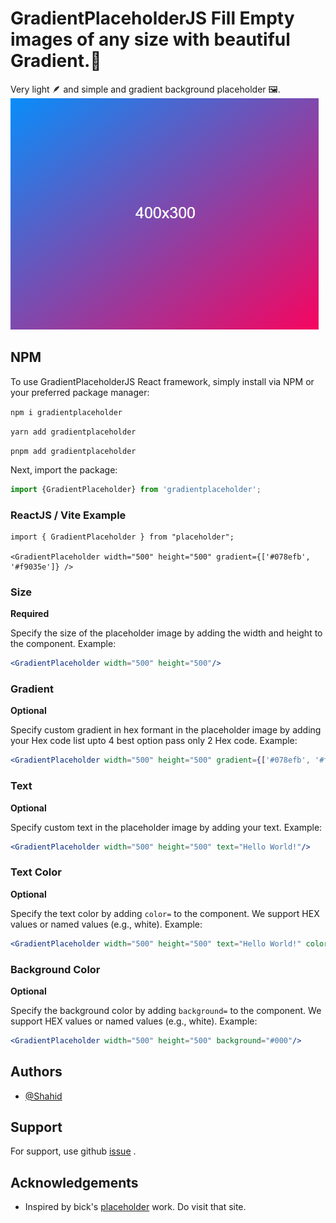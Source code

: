 # GradientPlaceholderJS Fill Empty images of any size with beautiful Gradient.🌈
Very light  🪶  and simple and gradient background placeholder 🖼️.
![GradientPlaceholderJS](sample-image/gradient-placeholder.png)


## NPM

To use GradientPlaceholderJS  React framework, simply install via NPM or your preferred package manager:

```npm i gradientplaceholder```

```yarn add gradientplaceholder```

```pnpm add gradientplaceholder```

Next, import the package:

```jsx
import {GradientPlaceholder} from 'gradientplaceholder';
```

### ReactJS / Vite Example

```
import { GradientPlaceholder } from "placeholder";

<GradientPlaceholder width="500" height="500" gradient={['#078efb', '#f9035e']} />
```

### Size

**Required**

Specify the size of the placeholder image by adding the width and height to the component. Example:

```jsx
<GradientPlaceholder width="500" height="500"/>
```
### Gradient

**Optional**

Specify custom gradient in hex formant in the placeholder image by adding your Hex code list upto 4 best option pass only 2 Hex code. Example:

```jsx
<GradientPlaceholder width="500" height="500" gradient={['#078efb', '#f9035e']}/>
```

### Text

**Optional**

Specify custom text in the placeholder image by adding your text. Example:

```jsx
<GradientPlaceholder width="500" height="500" text="Hello World!"/>
```

### Text Color

**Optional**

Specify the text color by adding `color=` to the component. We support HEX values or named values (e.g., white).
Example:

```jsx
<GradientPlaceholder width="500" height="500" text="Hello World!" color="#fff"/>
```

### Background Color

**Optional**

Specify the background color by adding `background=` to the component. We support HEX values or named values (e.g.,
white). Example:

```jsx
<GradientPlaceholder width="500" height="500" background="#000"/>
```
## Authors

- [@Shahid](https://www.github.com/shahidkhans)

## Support
For support, use github [issue](https://github.com/shahidkhans/gradient-placeholder/issues) .

## Acknowledgements
 - Inspired by bick's [placeholder](https://github.com/bick/placeholder) work. Do visit that site.
